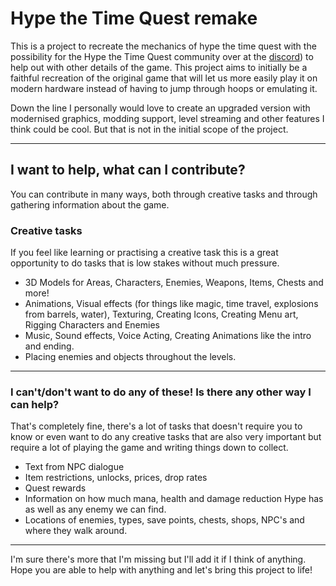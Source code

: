 # Hype the Time Quest remake

This is a project to recreate the mechanics of hype the time quest with the possibility for the Hype the Time Quest community over at the [discord](https://discord.gg/PGqVJTP)) to help out with other details of the game. This project aims to initially be a faithful recreation of the original game that will let us more easily play it on modern hardware instead of having to jump through hoops or emulating it.

Down the line I personally would love to create an upgraded version with modernised graphics, modding support, level streaming and other features I think could be cool. But that is not in the initial scope of the project.

---

## I want to help, what can I contribute?

You can contribute in many ways, both through creative tasks and through gathering information about the game.

### Creative tasks
If you feel like learning or practising a creative task this is a great opportunity to do tasks that is low stakes without much pressure. 
- 3D Models for Areas, Characters, Enemies, Weapons, Items, Chests and more!
- Animations, Visual effects (for things like magic, time travel, explosions from barrels, water), Texturing, Creating Icons, Creating Menu art, Rigging Characters and Enemies
- Music, Sound effects, Voice Acting, Creating Animations like the intro and ending.
- Placing enemies and objects throughout the levels.

---

### I can't/don't want to do any of these! Is there any other way I can help?

That's completely fine, there's a lot of tasks that doesn't require you to know or even want to do any creative tasks that are also very important but require a lot of playing the game and writing things down to collect.
- Text from NPC dialogue
- Item restrictions, unlocks, prices, drop rates
- Quest rewards
- Information on how much mana, health and damage reduction Hype has as well as any enemy we can find.
- Locations of enemies, types, save points, chests, shops, NPC's and where they walk around.

---

I'm sure there's more that I'm missing but I'll add it if I think of anything. Hope you are able to help with anything and let's bring this project to life!
